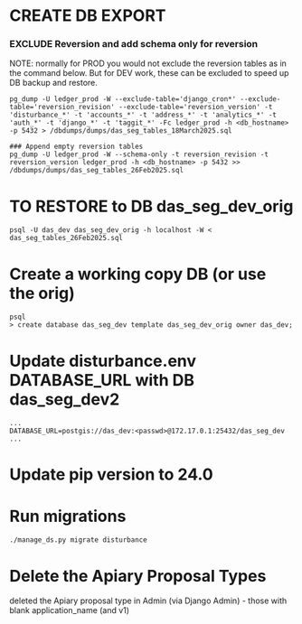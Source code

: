 # CREATE DB EXPORT
### EXCLUDE Reversion and add schema only for reversion
NOTE: normally for PROD you would not exclude the reversion tables as in the command below. But for DEV work, these can be excluded to speed up DB backup and restore.
```
pg_dump -U ledger_prod -W --exclude-table='django_cron*' --exclude-table='reversion_revision' --exclude-table='reversion_version' -t 'disturbance_*' -t 'accounts_*' -t 'address_*' -t 'analytics_*' -t 'auth_*' -t 'django_*' -t 'taggit_*' -Fc ledger_prod -h <db_hostname> -p 5432 > /dbdumps/dumps/das_seg_tables_18March2025.sql

### Append empty reversion tables
pg_dump -U ledger_prod -W --schema-only -t reversion_revision -t reversion_version ledger_prod -h <db_hostname> -p 5432 >> /dbdumps/dumps/das_seg_tables_26Feb2025.sql
```
# TO RESTORE to DB  das_seg_dev_orig
```
psql -U das_dev das_seg_dev_orig -h localhost -W <  das_seg_tables_26Feb2025.sql
```

# Create a working copy DB (or use the orig)
``` 
psql
> create database das_seg_dev template das_seg_dev_orig owner das_dev;
```

# Update disturbance.env DATABASE_URL with DB das_seg_dev2
```
...
DATABASE_URL=postgis://das_dev:<passwd>@172.17.0.1:25432/das_seg_dev
...

```

# Update pip version to 24.0

# Run migrations
```
./manage_ds.py migrate disturbance
```

# Delete the Apiary Proposal Types
deleted the Apiary proposal type in Admin (via Django Admin) - those with blank application_name (and v1)


